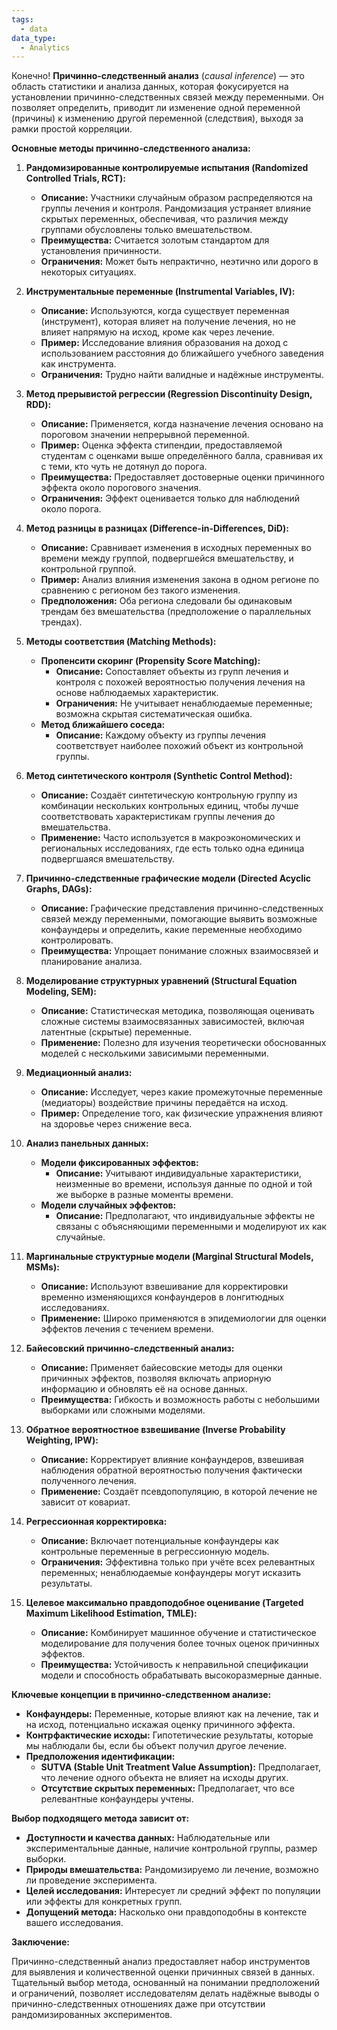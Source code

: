 ```yaml
---
tags:
  - data
data_type:
  - Analytics
---
```

Конечно! **Причинно-следственный анализ** (_causal inference_) — это область статистики и анализа данных, которая фокусируется на установлении причинно-следственных связей между переменными. Он позволяет определить, приводит ли изменение одной переменной (причины) к изменению другой переменной (следствия), выходя за рамки простой корреляции.

**Основные методы причинно-следственного анализа:**

1. **Рандомизированные контролируемые испытания (Randomized Controlled Trials, RCT):**
    
    - **Описание:** Участники случайным образом распределяются на группы лечения и контроля. Рандомизация устраняет влияние скрытых переменных, обеспечивая, что различия между группами обусловлены только вмешательством.
    - **Преимущества:** Считается золотым стандартом для установления причинности.
    - **Ограничения:** Может быть непрактично, неэтично или дорого в некоторых ситуациях.
2. **Инструментальные переменные (Instrumental Variables, IV):**
    
    - **Описание:** Используются, когда существует переменная (инструмент), которая влияет на получение лечения, но не влияет напрямую на исход, кроме как через лечение.
    - **Пример:** Исследование влияния образования на доход с использованием расстояния до ближайшего учебного заведения как инструмента.
    - **Ограничения:** Трудно найти валидные и надёжные инструменты.
3. **Метод прерывистой регрессии (Regression Discontinuity Design, RDD):**
    
    - **Описание:** Применяется, когда назначение лечения основано на пороговом значении непрерывной переменной.
    - **Пример:** Оценка эффекта стипендии, предоставляемой студентам с оценками выше определённого балла, сравнивая их с теми, кто чуть не дотянул до порога.
    - **Преимущества:** Предоставляет достоверные оценки причинного эффекта около порогового значения.
    - **Ограничения:** Эффект оценивается только для наблюдений около порога.
4. **Метод разницы в разницах (Difference-in-Differences, DiD):**
    
    - **Описание:** Сравнивает изменения в исходных переменных во времени между группой, подвергшейся вмешательству, и контрольной группой.
    - **Пример:** Анализ влияния изменения закона в одном регионе по сравнению с регионом без такого изменения.
    - **Предположения:** Оба региона следовали бы одинаковым трендам без вмешательства (предположение о параллельных трендах).
5. **Методы соответствия (Matching Methods):**
    
    - **Пропенсити скоринг (Propensity Score Matching):**
        - **Описание:** Сопоставляет объекты из групп лечения и контроля с похожей вероятностью получения лечения на основе наблюдаемых характеристик.
        - **Ограничения:** Не учитывает ненаблюдаемые переменные; возможна скрытая систематическая ошибка.
    - **Метод ближайшего соседа:**
        - **Описание:** Каждому объекту из группы лечения соответствует наиболее похожий объект из контрольной группы.
6. **Метод синтетического контроля (Synthetic Control Method):**
    
    - **Описание:** Создаёт синтетическую контрольную группу из комбинации нескольких контрольных единиц, чтобы лучше соответствовать характеристикам группы лечения до вмешательства.
    - **Применение:** Часто используется в макроэкономических и региональных исследованиях, где есть только одна единица подвергшаяся вмешательству.
7. **Причинно-следственные графические модели (Directed Acyclic Graphs, DAGs):**
    
    - **Описание:** Графические представления причинно-следственных связей между переменными, помогающие выявить возможные конфаундеры и определить, какие переменные необходимо контролировать.
    - **Преимущества:** Упрощает понимание сложных взаимосвязей и планирование анализа.
8. **Моделирование структурных уравнений (Structural Equation Modeling, SEM):**
    
    - **Описание:** Статистическая методика, позволяющая оценивать сложные системы взаимосвязанных зависимостей, включая латентные (скрытые) переменные.
    - **Применение:** Полезно для изучения теоретически обоснованных моделей с несколькими зависимыми переменными.
9. **Медиационный анализ:**
    
    - **Описание:** Исследует, через какие промежуточные переменные (медиаторы) воздействие причины передаётся на исход.
    - **Пример:** Определение того, как физические упражнения влияют на здоровье через снижение веса.
10. **Анализ панельных данных:**
    
    - **Модели фиксированных эффектов:**
        - **Описание:** Учитывают индивидуальные характеристики, неизменные во времени, используя данные по одной и той же выборке в разные моменты времени.
    - **Модели случайных эффектов:**
        - **Описание:** Предполагают, что индивидуальные эффекты не связаны с объясняющими переменными и моделируют их как случайные.
11. **Маргинальные структурные модели (Marginal Structural Models, MSMs):**
    
    - **Описание:** Используют взвешивание для корректировки временно изменяющихся конфаундеров в лонгитюдных исследованиях.
    - **Применение:** Широко применяются в эпидемиологии для оценки эффектов лечения с течением времени.
12. **Байесовский причинно-следственный анализ:**
    
    - **Описание:** Применяет байесовские методы для оценки причинных эффектов, позволяя включать априорную информацию и обновлять её на основе данных.
    - **Преимущества:** Гибкость и возможность работы с небольшими выборками или сложными моделями.
13. **Обратное вероятностное взвешивание (Inverse Probability Weighting, IPW):**
    
    - **Описание:** Корректирует влияние конфаундеров, взвешивая наблюдения обратной вероятностью получения фактически полученного лечения.
    - **Применение:** Создаёт псевдопопуляцию, в которой лечение не зависит от ковариат.
14. **Регрессионная корректировка:**
    
    - **Описание:** Включает потенциальные конфаундеры как контрольные переменные в регрессионную модель.
    - **Ограничения:** Эффективна только при учёте всех релевантных переменных; ненаблюдаемые конфаундеры могут исказить результаты.
15. **Целевое максимально правдоподобное оценивание (Targeted Maximum Likelihood Estimation, TMLE):**
    
    - **Описание:** Комбинирует машинное обучение и статистическое моделирование для получения более точных оценок причинных эффектов.
    - **Преимущества:** Устойчивость к неправильной спецификации модели и способность обрабатывать высокоразмерные данные.

**Ключевые концепции в причинно-следственном анализе:**

- **Конфаундеры:** Переменные, которые влияют как на лечение, так и на исход, потенциально искажая оценку причинного эффекта.
- **Контрфактические исходы:** Гипотетические результаты, которые мы наблюдали бы, если бы объект получил другое лечение.
- **Предположения идентификации:**
    - **SUTVA (Stable Unit Treatment Value Assumption):** Предполагает, что лечение одного объекта не влияет на исходы других.
    - **Отсутствие скрытых переменных:** Предполагает, что все релевантные конфаундеры учтены.

**Выбор подходящего метода зависит от:**

- **Доступности и качества данных:** Наблюдательные или экспериментальные данные, наличие контрольной группы, размер выборки.
- **Природы вмешательства:** Рандомизируемо ли лечение, возможно ли проведение эксперимента.
- **Целей исследования:** Интересует ли средний эффект по популяции или эффекты для конкретных групп.
- **Допущений метода:** Насколько они правдоподобны в контексте вашего исследования.

**Заключение:**

Причинно-следственный анализ предоставляет набор инструментов для выявления и количественной оценки причинных связей в данных. Тщательный выбор метода, основанный на понимании предположений и ограничений, позволяет исследователям делать надёжные выводы о причинно-следственных отношениях даже при отсутствии рандомизированных экспериментов.
